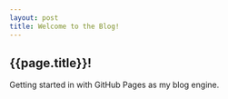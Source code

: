 ```yaml
---
layout: post
title: Welcome to the Blog!
---
```

## {{page.title}}!
Getting started in with GitHub Pages as my blog engine.